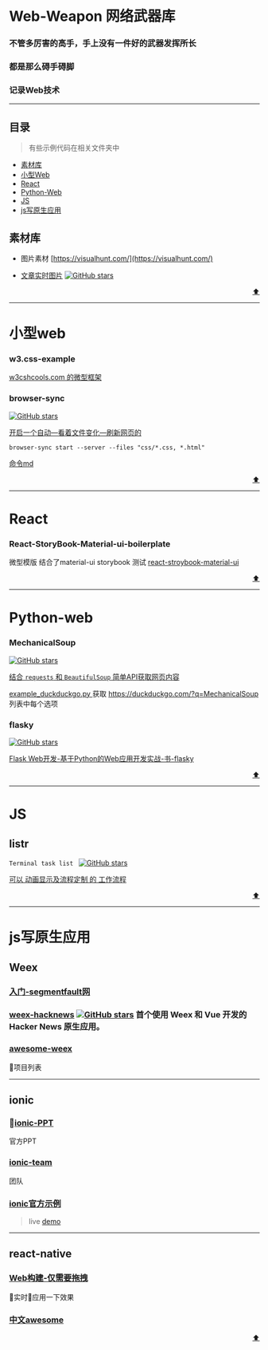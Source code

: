 # Web-Weapon  网络武器库

### 不管多厉害的高手，手上没有一件好的武器发挥所长

### 都是那么碍手碍脚

### 记录Web技术

---

## 目录

>有些示例代码在相关文件夹中

- [素材库](#素材库)
- [小型Web](#小型Web)
- [React](#React)
- [Python-Web](#Python-Web)
- [JS](#JS)
- [js写原生应用](#js写原生应用)


## 素材库

- 图片素材 [https://visualhunt.com/](https://visualhunt.com/)

- [文章实时图片](https://shields.io/)
[![GitHub stars](https://img.shields.io/github/stars/chinanf-boy/Web-Weapon.svg)](https://github.com/chinanf-boy/Web-Weapon)

<div align='right'><a href='#目录' >⬆️</a></div>

---

# 小型web

### w3.css-example

[w3cshcools.com 的微型框架](./小型web/w3css-example)

### browser-sync 
[![GitHub stars](https://img.shields.io/github/stars/BrowserSync/browser-sync.svg)](https://github.com/BrowserSync/browser-sync)

[开启一个自动—看着文件变化—刷新网页的](http://www.browsersync.cn/)

```
browser-sync start --server --files "css/*.css, *.html"
```

[命令md](./小型web/browser-sync.md)

<div align='right'><a href='#目录' >⬆️</a></div>

---

# React

### React-StoryBook-Material-ui-boilerplate

微型模版 结合了material-ui storybook 测试 
[react-stroybook-material-ui](https://github.com/sm-react/storybook-boilerplate)

<div align='right'><a href='#目录' >⬆️</a></div>

---

# Python-web

### MechanicalSoup

[![GitHub stars](https://img.shields.io/github/stars/MechanicalSoup/MechanicalSoup.svg)](https://github.com/MechanicalSoup/MechanicalSoup)

[结合 ``requests`` 和 ``BeautifulSoup`` 简单API获取网页内容](https://github.com/MechanicalSoup/MechanicalSoup)

[example_duckduckgo.py ](./Python-web/MechanicalSoup/example_duckduckgo.py)
获取 https://duckduckgo.com/?q=MechanicalSoup 列表中每个选项

### flasky

[![GitHub stars](https://img.shields.io/github/stars/miguelgrinberg/flasky.svg)](https://github.com/miguelgrinberg/flasky)

[Flask Web开发-基于Python的Web应用开发实战-书-flasky](https://github.com/miguelgrinberg/flasky)

<div align='right'><a href='#目录' >⬆️</a></div>

---

# JS

## listr

``Terminal task list ``
[![GitHub stars](https://img.shields.io/github/stars/SamVerschueren/listr.svg)](https://github.com/SamVerschueren/listr)

[可以 动画显示及流程定制 的 工作流程](https://github.com/SamVerschueren/listr)

<div align='right'><a href='#目录' >⬆️</a></div>

---

# js写原生应用


## Weex

### [入门-segmentfault网](https://segmentfault.com/a/1190000010984857)

### [weex-hacknews](https://github.com/weexteam/weex-hackernews) [![GitHub stars](https://img.shields.io/github/stars/weexteam/weex-hackernews.svg)](https://github.com/weexteam/weex-hackernews) 首个使用 Weex 和 Vue 开发的 Hacker News 原生应用。

### [awesome-weex](https://github.com/joggerplus/awesome-weex)

项目列表

---

## ionic


### [ionic-PPT](https://adamdbradley.github.io/building-with-ionic2/#/)

官方PPT

### [ionic-team](https://github.com/ionic-team)

团队

### [ionic官方示例](https://github.com/ionic-team/ionic-conference-app)
>live [demo](http://ionic-team.github.io/ionic-conference-app/www/)

---

## react-native

### [Web构建-仅需要拖拽](https://snack.expo.io/)

实时应用一下效果

### [中文awesome](https://github.com/crazycodeboy/react-native-awesome)

<div align='right'><a href='#目录' >⬆️</a></div>
